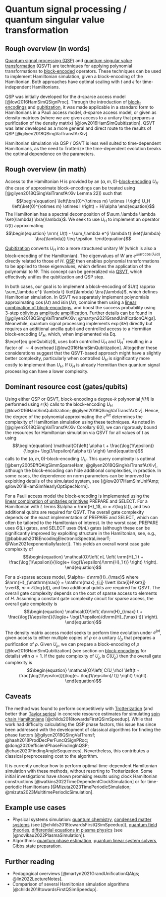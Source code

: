 # Quantum signal processing / quantum singular value transformation

## Rough overview (in words)

[Quantum signal processing (QSP)](../../quantum-algorithmic-primitives/quantum-linear-algebra/quantum-signal-processing.md#quantum-signal-processing) and [quantum singular value transformation](../../quantum-algorithmic-primitives/quantum-linear-algebra/quantum-singular-value-transformation.md#quantum-singular-value-transformation) (QSVT) are techniques for applying polynomial transformations to [block-encoded](../../quantum-algorithmic-primitives/quantum-linear-algebra/block-encodings.md#block-encodings) operators. These techniques can be used to implement Hamiltonian simulation, given a block-encoding of the Hamiltonian. Both approaches have optimal scaling with $t$ and $\epsilon$ for time-independent Hamiltonians.


QSP was initially developed for the $d$-sparse access model [@low2016HamSimQSignProc]. Through the introduction of [block-encodings](../../quantum-algorithmic-primitives/quantum-linear-algebra/block-encodings.md#block-encodings) and [qubitization](../../quantum-algorithmic-primitives/quantum-linear-algebra/qubitization.md#qubitization), it was made applicable in a standard form to Hamiltonians in a Pauli access model, $d$-sparse access model, or given as density matrices (where we are given access to a unitary that prepares a purification of the density matrix) [@low2016HamSimQubitization]. QSVT was later developed as a more general and direct route to the results of QSP [@gilyen2018QSingValTransfArXiv].


Hamiltonian simulation via QSP / QSVT is less well suited to time-dependent Hamiltonians, as the need to Trotterize the time-dependent evolution breaks the optimal dependence on the parameters.


## Rough overview (in math)

Access to the Hamiltonian $H$ is provided by an $(\alpha, m, 0)$-[block-encoding](../../quantum-algorithmic-primitives/quantum-linear-algebra/block-encodings.md#block-encodings) $U_H$ (the case of approximate block-encodings can be treated using [@gilyen2018QSingValTransfArXiv Lemma 22]) such that $$\begin{equation} \left(\bra{0}^{\otimes m} \otimes I \right) U_H \left(\ket{0}^{\otimes m} \otimes I \right) = H/\alpha \end{equation}$$ The Hamiltonian has a spectral decomposition of $\sum_\lambda \lambda \ket{\lambda} \bra{\lambda}$. We seek to use $U_H$ to implement an operator $U(t)$ approximating $$\begin{equation} \nrm{ U(t) - \sum_\lambda e^{i \lambda t} \ket{\lambda} \bra{\lambda}} \leq \epsilon. \end{equation}$$


[Qubitization](../../quantum-algorithmic-primitives/quantum-linear-algebra/qubitization.md#qubitization) converts $U_H$ into a more structured unitary $W$ (which is also a block-encoding of the Hamiltonian). The eigenvalues of $W$ are $e^{\pm i \arccos(\lambda / \alpha)}$, directly related to those of $H$. [QSP](../../quantum-algorithmic-primitives/quantum-linear-algebra/quantum-signal-processing.md#quantum-signal-processing) then enables polynomial transformations to be applied to these eigenvalues, which defines the application of the polynomial to $W$. This concept can be generalized via [QSVT](../../quantum-algorithmic-primitives/quantum-linear-algebra/quantum-singular-value-transformation.md#quantum-singular-value-transformation), which effectively unifies the qubitization and QSP step.


In both cases, our goal is to implement a block-encoding of $U(t) \approx \sum_\lambda e^{i \lambda t} \ket{\lambda} \bra{\lambda}$, which defines Hamiltonian simulation. In QSVT we separately implement polynomials approximating $\cos(\lambda t)$ and $i\sin(\lambda t)$, combine them using a [linear combination of block-encodings](../../quantum-algorithmic-primitives/quantum-linear-algebra/manipulating-block-encodings.md#manipulating-block-encodings), and boost the success probability using 3-step [oblivious amplitude amplification](../../quantum-algorithmic-primitives/amplitude-amplification-and-estimation/introduction.md#amplitude-amplification-and-estimation). Further details can be found in [@gilyen2018QSingValTransfArXiv; @martyn2021GrandUnificationQAlgs]. Meanwhile, quantum signal processing implements $\exp( i t H)$ directly but requires an additional ancilla qubit and controlled access to a Hermitian block-encoding $U'_H$, which, when implemented via Eq. $\eqref{eq:genQubitiz}$, uses both controlled $U_H$ and $U_H^\dagger$ resulting in a factor of $\sim 4$ overhead [@low2016HamSimQubitization]. Altogether these considerations suggest that the QSVT-based approach might have a slightly better complexity, particularly when controlled $U_H$ is significantly more costly to implement than $U_H$. If $U_H$ is already Hermitian then quantum signal processing can have a lower complexity.


## Dominant resource cost (gates/qubits)

Using either QSP or QSVT, block-encoding a degree-$k$ polynomial $f(H)$ is performed using $\mathcal{O}\left( k \right)$ calls to the block-encoding $U_H$ [@low2016HamSimQubitization; @gilyen2018QSingValTransfArXiv]. Hence, the degree of the polynomial approximating the $e^{iHt}$ determines the complexity of Hamiltonian simulation using these techniques. As noted in [@gilyen2018QSingValTransfArXiv Corollary 60], we can rigorously bound the resources for Hamiltonian simulation via QSVT for all values of $t$ as using $$\begin{equation} \mathcal{O}\left( \alpha t + \frac{\log(1/\epsilon)}{\log(e+ \log(1/\epsilon)/\alpha t)} \right) \end{equation}$$ calls to the $(\alpha, m, 0)$-block-encoding $U_H$. This query complexity is optimal [@berry2005EffQAlgSimmSparseHam; @gilyen2018QSingValTransfArXiv], although the block-encoding can hide additional complexities, in practice. In some cases, the dependence on norm parameters can be improved by exploiting details of the simulated system, see [@low2017HamSimUnifAmp; @low2018HamSimNearlyOptSpecNorm].


For a Pauli access model the block-encoding is implemented using the [linear combination of unitaries primitives](../../quantum-algorithmic-primitives/quantum-linear-algebra/manipulating-block-encodings.md#linear-combinations) PREPARE and SELECT. For a Hamiltonian with $L$ terms $\alpha = \nrm{H}_1$, $m=\mathcal{O}\left( \log(L) \right)$, and two additional qubits are required for QSVT. The overall gate complexity depends on the exact implementation of PREPARE and SELECT, which can often be tailored to the Hamiltonian of interest. In the worst case, PREPARE uses $\Theta(L)$ gates, and SELECT uses $\Theta(nL)$ gates (although these can be significantly improved by exploiting structure in the Hamiltonian, see, e.g., [@babbush2018EncodingElectronicSpectraLinearT; @Wan2021exponentiallyfaster]). This yields an overall worst case gate complexity of $$\begin{equation} \mathcal{O}\left( nL \left( \nrm{H}_1 t + \frac{\log(1/\epsilon)}{\log(e+ \log(1/\epsilon)/\nrm{H}_1 t)} \right) \right). \end{equation}$$


For a $d$-sparse access model, $\alpha= d\nrm{H}_{\max}$ where $\nrm{H}_{\mathrm{max}} = \mathrm{max}_{i,j} \lvert \bra{i}H\ket{j} \rvert$, $m=\mathcal{O}\left( \log(d) \right)$, and two additional qubits are required for QSVT. The overall gate complexity depends on the cost of sparse access to elements of $H$. Assuming a constant gate complexity circuit for sparse access, the overall gate complexity is $$\begin{equation} \mathcal{O}\left( d\nrm{H}_{\max} t + \frac{\log(1/\epsilon)}{\log(e+ \log(1/\epsilon)/d\nrm{H}_{\max} t)} \right). \end{equation}$$


The density matrix access model seeks to perform time evolution under $e^{i\rho t}$, given access to either multiple copies of $\rho$ or a unitary $U_\rho$ that prepares a purification of $\rho$. Given $U_\rho$, we can prepare a block-encoding of $\rho$ [@low2016HamSimQubitization] (see section on [block-encodings](../../quantum-algorithmic-primitives/quantum-linear-algebra/block-encodings.md#block-encodings) for details) with $\alpha=1$. If the gate complexity of $U_\rho$ is $C(U_\rho)$ then the overall gate complexity is $$\begin{equation} \mathcal{O}\left( C(U_\rho) \left(t + \frac{\log(1/\epsilon)}{\log(e+ \log(1/\epsilon)/ t)} \right) \right). \end{equation}$$


## Caveats

The method was found to perform competitively with [Trotterization](../../quantum-algorithmic-primitives/hamiltonian-simulation/product-formulae.md#product-formulae) (and better than [Taylor series](../../quantum-algorithmic-primitives/hamiltonian-simulation/taylor-and-dyson-series-linear-combination-of-unitaries.md#taylor-and-dyson-series-linear-combination-of-unitaries)) in concrete resource estimates for simulating [spin chain Hamiltonians](../../areas-of-application/condensed-matter-physics/spin-models.md#spin-models) [@childs2018towardsFirstQSimSpeedup]. While that work had difficulty calculating the QSP phase factors, this issue has since been addressed with the development of classical algorithms for finding the phase factors [@gilyen2018QSingValTransf; @haah2018ProdDecPerFuncQSignPRoc; @dong2020efficientPhaseFindingInQSP; @chao2020FindingAngleSequences]. Nevertheless, this contributes a classical preprocessing cost to the algorithm.


It is currently unclear how to perform optimal time-dependent Hamiltonian simulation with these methods, without resorting to Trotterization. Some initial investigations have shown promising results using clock Hamiltonian constructions [@watkins2022TimeDependentClockSimulation] or for time-periodic Hamiltonians [@Mizuta2023TimePeriodicSimulation; @mizuta2023MultitimePeriodicSimulation].


## Example use cases

- Physical systems simulation: [quantum chemistry](../../areas-of-application/quantum-chemistry/introduction.md#quantum-chemistry), [condensed matter systems](../../areas-of-application/condensed-matter-physics/introduction.md#condensed-matter-physics) (see [@childs2018towardsFirstQSimSpeedup]), [quantum field theories](../../areas-of-application/nuclear-and-particle-physics/quantum-field-theories.md#quantum-field-theories), [differential equations in plasma physics](../../areas-of-application/solving-differential-equations.md#solving-differential-equations) (see [@novikau2022PlasmaSimulation]).
- Algorithms: [quantum phase estimation](../../quantum-algorithmic-primitives/quantum-phase-estimation.md#quantum-phase-estimation), [quantum linear system solvers](../../quantum-algorithmic-primitives/quantum-linear-system-solvers.md#quantum-linear-system-solvers), [Gibbs state preparation](../../quantum-algorithmic-primitives/gibbs-sampling.md#gibbs-sampling).


## Further reading

- Pedagogical overviews [@martyn2021GrandUnificationQAlgs; @lin2022LectureNotes].
- Comparison of several Hamiltonian simulation algorithms [@childs2018towardsFirstQSimSpeedup]. 





